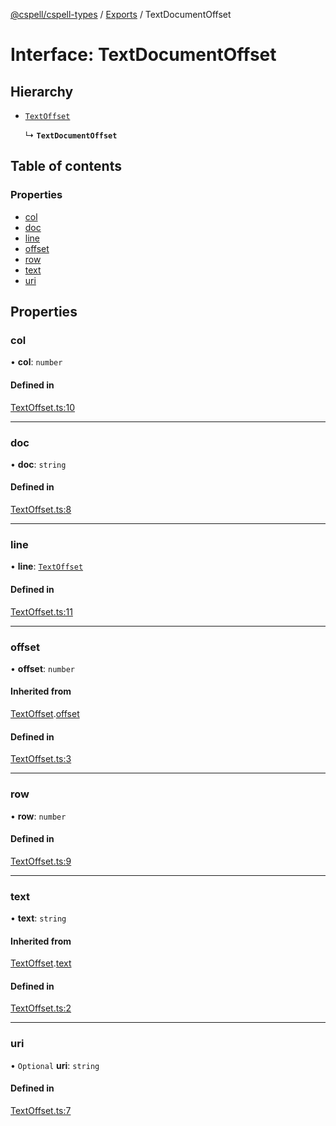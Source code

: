 [@cspell/cspell-types](../README.md) / [Exports](../modules.md) / TextDocumentOffset

# Interface: TextDocumentOffset

## Hierarchy

- [`TextOffset`](TextOffset.md)

  ↳ **`TextDocumentOffset`**

## Table of contents

### Properties

- [col](TextDocumentOffset.md#col)
- [doc](TextDocumentOffset.md#doc)
- [line](TextDocumentOffset.md#line)
- [offset](TextDocumentOffset.md#offset)
- [row](TextDocumentOffset.md#row)
- [text](TextDocumentOffset.md#text)
- [uri](TextDocumentOffset.md#uri)

## Properties

### col

• **col**: `number`

#### Defined in

[TextOffset.ts:10](https://github.com/streetsidesoftware/cspell/blob/b33453b/packages/cspell-types/src/TextOffset.ts#L10)

___

### doc

• **doc**: `string`

#### Defined in

[TextOffset.ts:8](https://github.com/streetsidesoftware/cspell/blob/b33453b/packages/cspell-types/src/TextOffset.ts#L8)

___

### line

• **line**: [`TextOffset`](TextOffset.md)

#### Defined in

[TextOffset.ts:11](https://github.com/streetsidesoftware/cspell/blob/b33453b/packages/cspell-types/src/TextOffset.ts#L11)

___

### offset

• **offset**: `number`

#### Inherited from

[TextOffset](TextOffset.md).[offset](TextOffset.md#offset)

#### Defined in

[TextOffset.ts:3](https://github.com/streetsidesoftware/cspell/blob/b33453b/packages/cspell-types/src/TextOffset.ts#L3)

___

### row

• **row**: `number`

#### Defined in

[TextOffset.ts:9](https://github.com/streetsidesoftware/cspell/blob/b33453b/packages/cspell-types/src/TextOffset.ts#L9)

___

### text

• **text**: `string`

#### Inherited from

[TextOffset](TextOffset.md).[text](TextOffset.md#text)

#### Defined in

[TextOffset.ts:2](https://github.com/streetsidesoftware/cspell/blob/b33453b/packages/cspell-types/src/TextOffset.ts#L2)

___

### uri

• `Optional` **uri**: `string`

#### Defined in

[TextOffset.ts:7](https://github.com/streetsidesoftware/cspell/blob/b33453b/packages/cspell-types/src/TextOffset.ts#L7)
